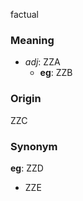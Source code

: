 factual
### Meaning
+ _adj_: ZZA
    + __eg__: ZZB

### Origin

ZZC

### Synonym

__eg__: ZZD

+ ZZE


